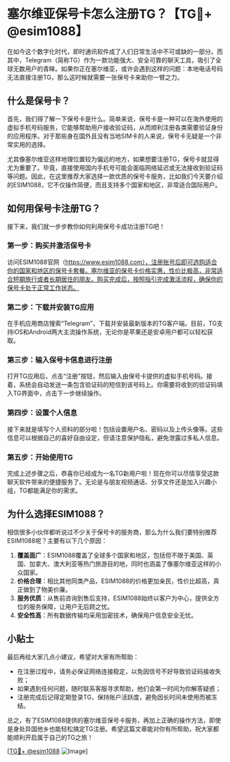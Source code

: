 # 塞尔维亚保号卡怎么注册TG？【TG💪+ @esim1088】

在如今这个数字化时代，即时通讯软件成了人们日常生活中不可或缺的一部分。而其中，Telegram（简称TG）作为一款功能强大、安全可靠的聊天工具，吸引了全球无数用户的青睐。如果你正在塞尔维亚，或许会遇到这样的问题：本地电话号码无法直接注册TG，那么这时候就需要一张保号卡来助你一臂之力。

## 什么是保号卡？

首先，我们得了解一下保号卡是什么。简单来说，保号卡是一种可以在海外使用的虚拟手机号码服务，它能够帮助用户接收验证码，从而顺利注册各类需要验证身份的应用程序。对于那些身在国外且没有当地SIM卡的人来说，保号卡无疑是一个非常实用的选择。

尤其像塞尔维亚这样地理位置较为偏远的地方，如果想要注册TG，保号卡就显得尤为重要了。毕竟，直接使用国内手机号可能会面临网络延迟或无法接收到验证码等问题。因此，在这里推荐大家选择一款优质的保号卡服务，比如我们今天要介绍的ESIM1088，它不仅操作简便，而且支持多个国家和地区，非常适合国际用户。

## 如何用保号卡注册TG？

接下来，我们就一步步教你如何利用保号卡成功注册TG吧！

### 第一步：购买并激活保号卡

访问ESIM1088官网（https://www.esim1088.com），注册账号后即可选购适合你的国家和地区的保号卡套餐。塞尔维亚的保号卡价格实惠，性价比极高，非常适合短期旅行或者长期居住的朋友。购买完成后，按照指引完成激活流程，确保你的保号卡处于正常工作状态。

### 第二步：下载并安装TG应用

在手机应用商店搜索“Telegram”，下载并安装最新版本的TG客户端。目前，TG支持iOS和Android两大主流操作系统，无论你是苹果还是安卓用户都可以轻松获取。

### 第三步：输入保号卡信息进行注册

打开TG应用后，点击“注册”按钮，然后输入由保号卡提供的虚拟手机号码。接着，系统会自动发送一条包含验证码的短信到该号码上。你需要将收到的验证码填入TG界面中，点击下一步继续操作。

### 第四步：设置个人信息

接下来就是填写个人资料的部分啦！包括设置用户名、密码以及上传头像等。这些信息可以根据自己的喜好自由设定，但请注意保护隐私，避免泄露过多私人信息。

### 第五步：开始使用TG

完成上述步骤之后，恭喜你已经成为一名TG新用户啦！现在你可以尽情享受这款聊天软件带来的便捷服务了。无论是与朋友视频通话、分享文件还是加入兴趣小组，TG都能满足你的需求。

## 为什么选择ESIM1088？

相信很多小伙伴都听说过不少关于保号卡的服务商，那么为什么我们要特别推荐ESIM1088呢？主要有以下几个原因：

1. **覆盖面广**：ESIM1088覆盖了全球多个国家和地区，包括但不限于美国、英国、加拿大、澳大利亚等热门旅游目的地，同时也涵盖了像塞尔维亚这样的小众国家。
2. **价格合理**：相比其他同类产品，ESIM1088的价格更加亲民，性价比超高，真正做到了物美价廉。
3. **服务优质**：从售前咨询到售后支持，ESIM1088始终以客户为中心，提供全方位的服务保障，让用户无后顾之忧。
4. **安全性高**：所有数据传输均采用加密技术，确保用户信息安全无忧。

## 小贴士

最后再给大家几点小建议，希望对大家有所帮助：
- 在注册过程中，请务必保证网络连接稳定，以免因信号不好导致验证码接收失败；
- 如果遇到任何问题，随时联系客服寻求帮助，他们会第一时间为你解答疑惑；
- 注册完成后记得定期登录TG，保持账户活跃度，避免因长时间未使用而被冻结。

总之，有了ESIM1088提供的塞尔维亚保号卡服务，再加上正确的操作方法，即使是身处异国他乡也能轻松搞定TG注册。希望这篇文章能对你有所帮助，祝大家都能顺利开启属于自己的TG之旅！

[[TG💪+ @esim1088](https://t.me/s/esim1088) ![Image](https://i.postimg.cc/4NQfJmqS/Snipaste-2025-05-13-00-14-12.png)]